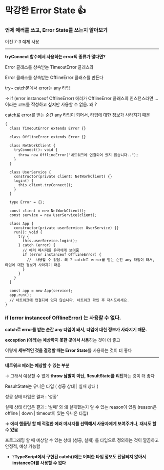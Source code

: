 # 막강한 Error State 👍

### 언제 에러를 쓰고, Error State를 쓰는지 알아보기

이전 7-3 예제 사용

---

**tryConnect 함수에서 사용하는 error의 종류가 많다면?**

Error 클래스를 상속받는 TimeoutError 클래스와

Error 클래스를 상속받는 OfflineError 클래스를 만든다

try~ catch문에서 error는 any 타입

→ if (error instanceof OfflineError) 에러가 OfflineError 클래스의 인스턴스라면 … 이라는 코드를 작성하고 싶지만 사용할 수 없음. 왜 ?

catch로 error를 받는 순간 any 타입이 되어서, 타입에 대한 정보가 사라지기 때문

```tsx
{
  class TimeoutError extends Error {}

  class OfflineError extends Error {}

  class NetWorkClient {
    tryConnect(): void {
      throw new OfflineError("네트워크에 연결되어 있지 않습니다..");
    }
  }

  class UserService {
    constructor(private client: NetWorkClient) {}
    login() {
      this.client.tryConnect();
    }
  }

  type Error = {};

  const client = new NetWorkClient();
  const service = new UserService(client);

  class App {
    constructor(private userService: UserService) {}
    run(): void {
      try {
        this.userService.login();
      } catch (error) {
        // 에러 메시지를 유저에게 보여줌
        if (error instanceof OfflineError) {
          //  사용할 수 없음. 왜 ? catch로 error를 받는 순간 any 타입이 돼서, 타입에 대한 정보가 사라지기 때문
        }
      }
    }
  }

  const app = new App(service);
  app.run();
  // 네트워크에 연결되어 있지 않습니다. 네트워크 확인 후 재시도하세요.
}
```

### if (error instanceof OfflineError) 는 사용할 수 없다.

**catch로 error를 받는 순간 any 타입이 돼서, 타입에 대한 정보가 사라지기 때문.**

**exception (에러)는 예상하지 못한 곳에서 사용**하는 것이 더 좋고

이렇게 **세부적인 것을 결정할 때는 Error State**를 사용하는 것이 더 좋다

---

**네트워크 에러는 예상할 수 있는 부분**

→ 그래서 예상할 수 없게 **throw 남발이 아닌, ResultState를 리턴**하는 것이 더 좋다

ResultState는 유니온 타입 ( 성공 상태 | 실패 상태 )

성공 상태 타입은 결과 : ‘성공’

실패 상태 타입은 결과 : ‘실패’ 와 왜 실패했는지 알 수 있는 reason이 있음 (reason은 offline | down | timeout이 있는 유니온 타입)

**→ 에러 핸들링 할 때 적절한 에러 메시지를 선택해서 사용자에게 보여주거나, 재시도 할 수 있음**

프로그래밍 할 때 예상할 수 있는 상태 (성공, 실패) 를 타입으로 정의하는 것이 깔끔하고 안정적, 예상 가능함

- ?**TypeScript에서 구현된 catch()에는 어떠한 타입 정보도 전달되지 않아서 instanceOf를 사용할 수 없다**
